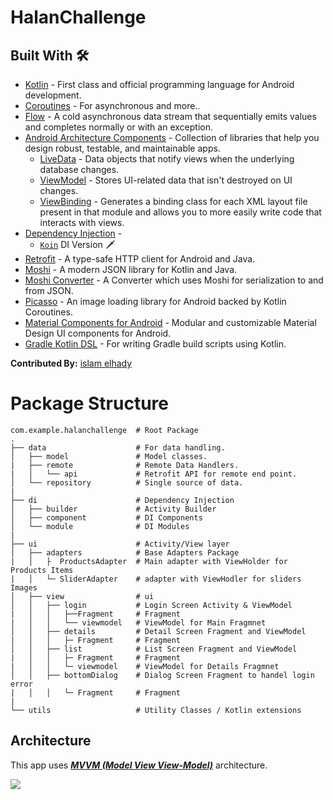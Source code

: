 # HalanChallenge

## Built With 🛠
- [Kotlin](https://kotlinlang.org/) - First class and official programming language for Android development.
- [Coroutines](https://kotlinlang.org/docs/reference/coroutines-overview.html) - For asynchronous and more..
- [Flow](https://kotlin.github.io/kotlinx.coroutines/kotlinx-coroutines-core/kotlinx.coroutines.flow/-flow/) - A cold asynchronous data stream that sequentially emits values and completes normally or with an exception.
- [Android Architecture Components](https://developer.android.com/topic/libraries/architecture) - Collection of libraries that help you design robust, testable, and maintainable apps.
  - [LiveData](https://developer.android.com/topic/libraries/architecture/livedata) - Data objects that notify views when the underlying database changes.
  - [ViewModel](https://developer.android.com/topic/libraries/architecture/viewmodel) - Stores UI-related data that isn't destroyed on UI changes. 
  - [ViewBinding](https://developer.android.com/topic/libraries/view-binding) - Generates a binding class for each XML layout file present in that module and allows you to more easily write code that interacts with views.
- [Dependency Injection](https://developer.android.com/training/dependency-injection) - 
  - [`Koin`](https://insert-koin.io/) DI Version 🗡️
- [Retrofit](https://square.github.io/retrofit/) - A type-safe HTTP client for Android and Java.
- [Moshi](https://github.com/square/moshi) - A modern JSON library for Kotlin and Java.
- [Moshi Converter](https://github.com/square/retrofit/tree/master/retrofit-converters/moshi) - A Converter which uses Moshi for serialization to and from JSON.
- [Picasso](https://square.github.io/picasso/) - An image loading library for Android backed by Kotlin Coroutines.
- [Material Components for Android](https://github.com/material-components/material-components-android) - Modular and customizable Material Design UI components for Android.
- [Gradle Kotlin DSL](https://docs.gradle.org/current/userguide/kotlin_dsl.html) - For writing Gradle build scripts using Kotlin.



**Contributed By:** [islam elhady](https://github.com/islamelhady)

# Package Structure
    
    com.example.halanchallenge  # Root Package
    .
    ├── data                    # For data handling.
    │   ├── model               # Model classes.
    |   ├── remote              # Remote Data Handlers.  
    |   │   └── api             # Retrofit API for remote end point.
    │   └── repository          # Single source of data.
    |      
    ├── di                      # Dependency Injection             
    │   ├── builder             # Activity Builder
    │   ├── component           # DI Components       
    │   └── module              # DI Modules
    |
    ├── ui                      # Activity/View layer
    │   ├── adapters            # Base Adapters Package
    |   │   ├  ProductsAdapter  # Main adapter with ViewHolder for Products Items
    |   │   └─ SliderAdapter    # adapter with ViewHodler for sliders Images
    │   ├── view                # ui
    │   │   ├── login           # Login Screen Activity & ViewModel
    |   │   │   ├──Fragment     # Fragment
    |   │   │   └── viewmodel   # ViewModel for Main Fragmnet
    │   │   ├── details         # Detail Screen Fragment and ViewModel
    |   │   │   ├─ Fragment     # Fragment
    │   │   ├── list            # List Screen Fragment and ViewModel
    |   │   │   ├─ Fragment     # Fragment
    |   │   │   └─ viewmodel    # ViewModel for Details Fragmnet 
    │   │   ├── bottomDialog    # Dialog Screen Fragment to handel login error
    |   │   │   └─ Fragment     # Fragment
    |   
    └── utils                   # Utility Classes / Kotlin extensions
    
    
    
    

## Architecture
This app uses [***MVVM (Model View View-Model)***](https://developer.android.com/jetpack/docs/guide#recommended-app-arch) architecture.

![](https://developer.android.com/topic/libraries/architecture/images/final-architecture.png)
